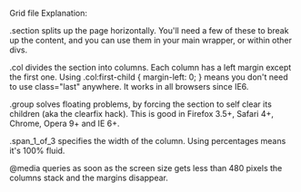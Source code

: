Grid file Explanation:

.section
splits up the page horizontally. You'll need a few of these to break up the content, and you can use them in your main wrapper, or within other divs.

.col
divides the section into columns. Each column has a left margin except the first one. Using .col:first-child { margin-left: 0; } means you don't need to use class="last" anywhere. It works in all browsers since IE6.

.group
solves floating problems, by forcing the section to self clear its children (aka the clearfix hack). This is good in Firefox 3.5+, Safari 4+, Chrome, Opera 9+ and IE 6+.

.span_1_of_3
specifies the width of the column. Using percentages means it's 100% fluid.

@media queries
as soon as the screen size gets less than 480 pixels the columns stack and the margins disappear.
